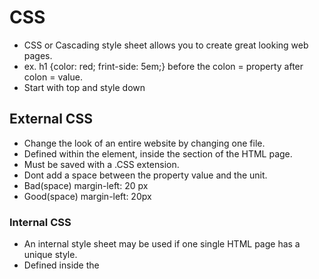 # CSS

- CSS or Cascading style sheet allows you to create great looking web pages.
- ex. h1 {color: red; frint-side: 5em;} before the colon = property after colon = value.
- Start with top and style down

## External CSS

- Change the look of an entire website by changing one file.
- Defined within the <link> element, inside the <head> section of the HTML page.
- Must be saved with a .CSS extension.
- Dont add a space between the property value and the unit.
- Bad(space) margin-left: 20 px
- Good(space) margin-left: 20px

### Internal CSS

- An internal style sheet may be used if one single HTML page has a unique style.
- Defined inside the <style> element inside the <head> section.

#### Inline CSS

- An inline style maybe used to apply a unique style for a single element.